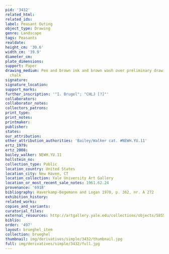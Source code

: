 ```yaml
---
pid: '3432'
related_html: 
related_ids: 
label: Peasant Outing
object_type: Drawing
genre: Landscape
tags: Peasants
realdate: 
height_cm: '30.6'
width_cm: '39.9'
diameter_cm: 
plate_dimensions: 
support: Paper
drawing_medium: Pen and brown ink and brown wash over preliminary drawing in black
  chalk
signature: 
signature_location: 
support_marks: 
further_inscription: '"I. Brugel"; "CHLJ [?]"'
collaborators: 
collaborator_notes: 
collectors_patrons: 
print_type: 
print_notes: 
printmaker: 
publisher: 
states: 
our_attribution: 
other_attribution_authorities: 'Bailey/Walker cat. #NEWH.YU.11'
ertz_1979: 
ertz_2008: 
bailey_walker: NEWH.YU.11
hollstein_no: 
collection_type: Public
location_country: United States
location_city: New Haven, CT
location_collection: Yale University Art Gallery
location_or_most_recent_sale_notes: 1961.62.24
provenance: '6918'
bibliography: Haverkamp-Begemann and Logan 1970, p. 362, nr. A 272
exhibition_history: 
related_works: 
copies_and_variants: 
curatorial_files: 
external_resources: http://artgallery.yale.edu/collections/objects/58555
biblio: 
order: '497'
layout: brueghel_item
collection: brueghel
thumbnail: img/derivatives/simple/3432/thumbnail.jpg
full: img/derivatives/simple/3432/full.jpg
---
```

